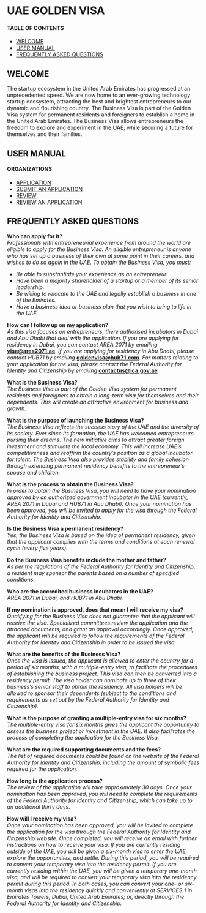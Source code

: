 # UAE GOLDEN VISA
#### TABLE OF CONTENTS

* [WELCOME](#short-explanation-to-visa)
* [USER MANUAL](#user-manual)
* [FREQUENTLY ASKED QUESTIONS](#frequently-asked-questions)

## WELCOME <br>

The startup ecosystem in the United Arab Emirates has progressed at an unprecedented speed. We are now home to an ever-growing technology startup ecosystem, attracting the best and brightest entrepreneurs to our dynamic and flourishing country. The Business Visa is part of the Golden Visa system for permanent residents and foreigners to establish a home in the United Arab Emirates. The Business Visa allows entrepreneurs the freedom to explore and experiment in the UAE, while securing a future for themselves and their families.


## USER MANUAL <br>

#### ORGANIZATIONS

* [APPLICATION](application.md)
* [SUBMIT AN APPLICATION](submitanapplication.md)
* [REVIEW](reviewanapplication.md)
* [REVIEW AN APPLICATION](reviewanapplication.md)


## FREQUENTLY ASKED QUESTIONS <br>

**Who can apply for it?** <br>
*Professionals with entrepreneurial experience from around the world are eligible to apply for the Business Visa. An eligible entrepreneur is anyone who has set up a business of their own at some point in their careers, and wishes to do so again in the UAE. To obtain the Business Visa, you must:*
- *Be able to substantiate your experience as an entrepreneur.*
- *Have been a majority shareholder of a startup or a member of its senior leadership.*
- *Be willing to relocate to the UAE and legally establish a business in one of the Emirates.*
- *Have a business idea or business plan that you wish to bring to life in the UAE.*

**How can I follow up on my application?** <br>
  *As this visa focuses on entrepreneurs, there authorised incubators in Dubai and Abu Dhabi that deal with the application. If you are applying for residency in Dubai, you can contact AREA 2071 by emailing* **visa@area2071.ae**.
  *If you are applying for residency in Abu Dhabi, please contact HUB71 by emailing* **goldenvisa@hub71.com**.
  *For matters relating to your application for the visa, please contact the Federal Authority for Identity and Citizenship by emailing* **contactus@ica.gov.ae**
  
  **What is the Business Visa?** <br>
  *The Business Visa is part of the Golden Visa system for permanent residents and foreigners to obtain a long-term visa for themselves and their dependents. This will create an attractive environment for business and growth.*
  
  **What is the purpose of launching the Business Visa?** <br>
  *The Business Visa reflects the success story of the UAE and the diversity of its society. Ever since its formation, the UAE has welcomed entrepreneurs pursing their dreams. The new initiative aims to attract greater foreign investment and stimulate the local economy. This will increase UAE’s competitiveness and reaffirm the country’s position as a global incubator for talent. The Business Visa also provides stability and family cohesion through extending permanent residency benefits to the entrepreneur’s spouse and children.*
  
  **What is the process to obtain the Business Visa?** <br>
  *In order to obtain the Business Visa, you will need to have your nomination approved by an authorized government incubator in the UAE (currently, AREA 2071 in Dubai and HUB71 in Abu Dhabi). Once your nomination has been approved, you will be invited to apply for the visa through the Federal Authority for Identity and Citizenship.*

  **Is the Business Visa a permanent residency?** <br>
  *Yes, the Business Visa is based on the idea of permanent residency, given that the applicant complies with the terms and conditions at each renewal cycle (every five years).*
  
  **Do the Business Visa benefits include the mother and father?** <br>
  *As per the regulations of the Federal Authority for Identity and Citizenship, a resident may sponsor the parents based on a number of specified conditions.*
  
  **Who are the accredited business incubators in the UAE?** <br>
  *AREA 2071 in Dubai, and HUB71 in Abu Dhabi.*
  
  **If my nomination is approved, does that mean I will receive my visa?** <br>
  *Qualifying for the Business Visa does not guarantee that the applicant will receive the visa. Specialized committees review the application and the attached documents, and grant an approval accordingly. Once approved, the applicant will be required to follow the requirements of the Federal Authority for Identity and Citizenship in order to be issued the visa.*
  
  **What are the benefits of the Business Visa?** <br>
  *Once the visa is issued, the applicant is allowed to enter the country for a period of six months, with a multiple-entry visa, to facilitate the procedures of establishing the business project. This visa can then be converted into a residency permit. The visa holder can nominate up to three of their business’s senior staff to obtain the residency. All visa holders will be allowed to sponsor their dependents (subject to the conditions and requirements as set out by the Federal Authority for Identity and Citizenship).*
  
  **What is the purpose of granting a multiple-entry visa for six months?** <br>
  *The multiple-entry visa for six months gives the applicant the opportunity to assess the business project or investment in the UAE. It also facilitates the process of completing the application for the Business Visa.*
  
  **What are the required supporting documents and the fees?** <br>
  *The list of required documents could be found on the website of the Federal Authority for Identity and Citizenship, including the amount of symbolic fees required for the application.*
  
  **How long is the application process?** <br>
  *The review of the application will take approximately 30 days. Once your nomination has been approved, you will need to complete the requirements of the Federal Authority for Identity and Citizenship, which can take up to an additional thirty days.*
  
  **How will I receive my visa?** <br>
  *Once your nomination has been approved, you will be invited to complete the application for the visa through the Federal Authority for Identity and Citizenship website. Once completed, you will receive an email with further instructions on how to receive your visa. If you are currently residing outside of the UAE, you will be given a six-month visa to enter the UAE, explore the opportunities, and settle. During this period, you will be required to convert your temporary visa into the residency permit. If you are currently residing within the UAE, you will be given a temporary one-month visa, and will be required to convert your temporary visa into the residency permit during this period. In both cases, you can convert your one- or six-month visas into the residency quickly and conveniently at SERVICES 1 in Emirates Towers, Dubai, United Arab Emirates; or, directly through the Federal Authority for Identity and Citizenship.*
  
